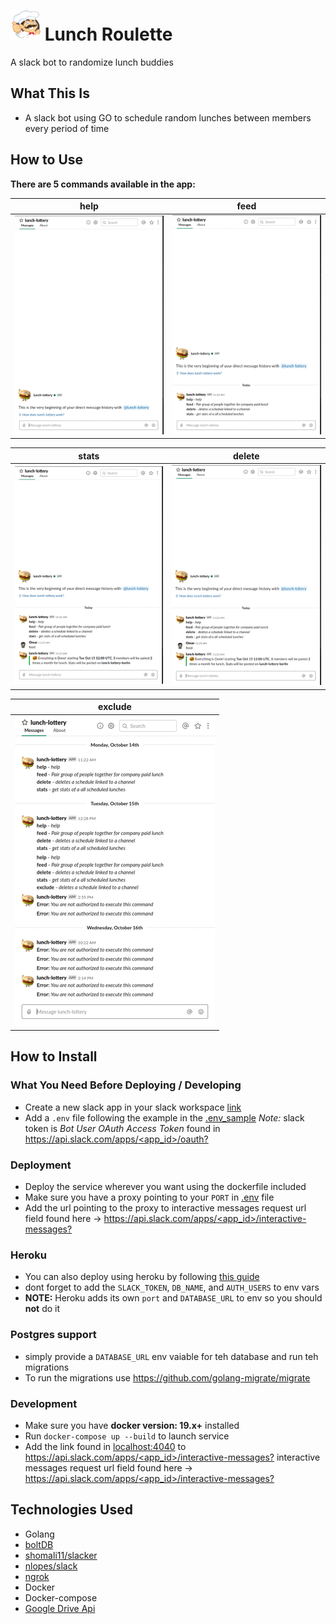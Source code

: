 # <img src="./avatar.png" width="48"> Lunch Roulette
A slack bot to randomize lunch buddies

## What This Is
- A slack bot using GO to schedule random lunches between members every period of time

## How to Use
**There are 5 commands available in the app:**

help | feed
--- | ---
![help](./screenshots/help.gif) | ![feed](./screenshots/feed.gif)

stats | delete
--- | ---
![stats](./screenshots/stats.gif) | ![delete](./screenshots/delete.gif)

exclude |
--- |
![stats](./screenshots/exclude.gif) |

## How to Install
### What You Need Before Deploying / Developing
- Create a new slack app in your slack workspace [link](https://api.slack.com/apps)
- Add a `.env` file following the example in the [.env_sample](.env_sample) *Note:* slack token is *Bot User OAuth Access Token* found in [https://api.slack.com/apps/<app_id>/oauth?](https://api.slack.com/apps/<app_id>/oauth?)

### Deployment
- Deploy the service wherever you want using the dockerfile included
- Make sure you have a proxy pointing to your `PORT` in [.env](env_sample) file
- Add the url pointing to the proxy to interactive messages request url field found here -> [https://api.slack.com/apps/<app_id>/interactive-messages?](https://api.slack.com/apps/<app_id>/interactive-messages?)

### Heroku
- You can also deploy using heroku by following [this guide](https://devcenter.heroku.com/articles/getting-started-with-go#deploy-the-app)
- dont forget to add the `SLACK_TOKEN`, `DB_NAME`, and `AUTH_USERS` to env vars
- **NOTE:** Heroku adds its own `port` and `DATABASE_URL` to env so you should **not** do it

### Postgres support
- simply provide a `DATABASE_URL` env vaiable for teh database and run teh migrations
- To run the migrations use https://github.com/golang-migrate/migrate

### Development
- Make sure you have **docker version: 19.x+** installed
- Run `docker-compose up --build` to launch service
- Add the link found in [localhost:4040](http://localhost:4040) to [https://api.slack.com/apps/<app_id>/interactive-messages?](https://api.slack.com/apps/<app_id>/interactive-messages?) interactive messages request url field found here -> [https://api.slack.com/apps/<app_id>/interactive-messages?](https://api.slack.com/apps/<app_id>/interactive-messages?)


## Technologies Used
- Golang
- [boltDB](https://github.com/boltdb/bolt)
- [shomali11/slacker](https://github.com/shomali11/slacker)
- [nlopes/slack](https://github.com/nlopes/slack)
- [ngrok](https://ngrok.com/)
- Docker
- Docker-compose
- [Google Drive Api](https://developers.google.com/drive)
